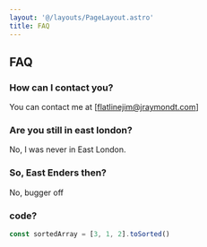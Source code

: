 ```yaml
---
layout: '@/layouts/PageLayout.astro'
title: FAQ
---
```


## FAQ

### How can I contact you?

You can contact me at [flatlinejim@jraymondt.com]

### Are you still in east london?

No, I was never in East London.

### So, East Enders then?

No, bugger off

### code?

```javascript
const sortedArray = [3, 1, 2].toSorted()
```
